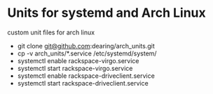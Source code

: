 Units for systemd and Arch Linux
==========

custom unit files for arch linux
 
 * git clone git@github.com:dearing/arch_units.git
 * cp -v arch_units/*.service /etc/systemd/system/
 * systemctl enable rackspace-virgo.service
 * systemctl start rackspace-virgo.service
 * systemctl enable rackspace-driveclient.service
 * systemctl start rackspace-driveclient.service
